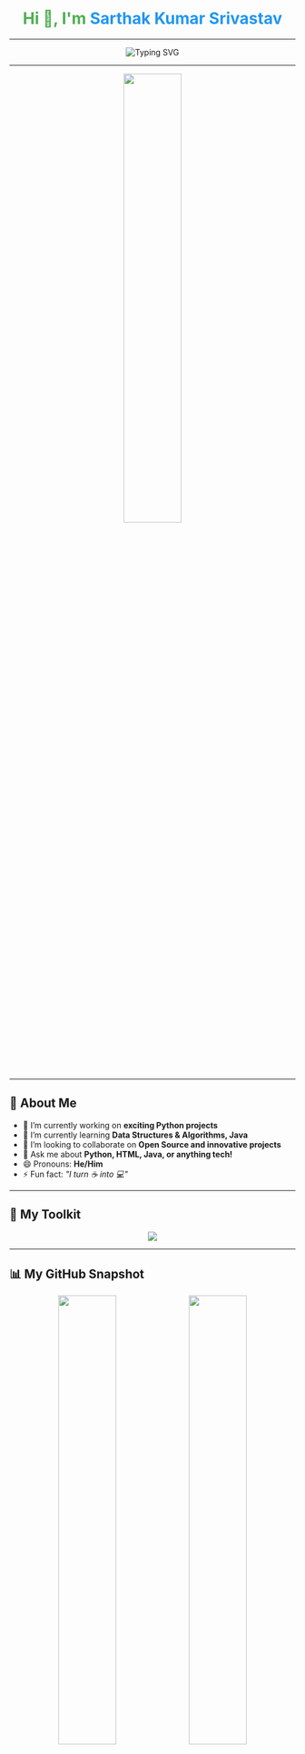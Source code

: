 
<h1 align="center" style="color:#4CAF50;">Hi 👋, I'm <span style="color:#2196F3;">Sarthak Kumar Srivastav</span></h1>

---
<p align="center">
  <img src="https://readme-typing-svg.herokuapp.com?font=Fira+Code&weight=500&size=22&pause=1000&color=F77F00&center=true&vCenter=true&width=435&lines=Passionate+Developer;Open+Source+Enthusiast;Lifelong+Learner" alt="Typing SVG" />
</p>

---

<p align="center">
  <img src="https://github-readme-stats-git-masterrstaa-rickstaa.vercel.app/api/top-langs/?username=its-sarthak-27&layout=compact&theme=dark&hide_border=true&border_radius=12" width="45%" />
</p>

---

## 🌟 About Me
- 🔭 I’m currently working on **exciting Python projects**
- 🌱 I’m currently learning **Data Structures & Algorithms, Java**
- 👯 I’m looking to collaborate on **Open Source and innovative projects**
- 💬 Ask me about **Python, HTML, Java, or anything tech!**
- 😄 Pronouns: **He/Him**
- ⚡ Fun fact: *"I turn ☕ into 💻"*

---

## 🧰 My Toolkit
<p align="center">
  <img src="https://skillicons.dev/icons?i=python,c,java,html,css,github,vscode" />
</p>



---

## 📊 My GitHub Snapshot
<p align="center">
  <img src="https://github-readme-stats.vercel.app/api?username=its-sarthak-27&show_icons=true&theme=dark&hide_border=true&border_radius=12&include_all_commits=true&count_private=true" width="45%" />
  <img src="https://github-readme-streak-stats.herokuapp.com/?user=its-sarthak-27&theme=dark&hide_border=true&border_radius=12" width="45%" />
</p>

<p align="center">
  <img src="https://github-profile-trophy.vercel.app/?username=its-sarthak-27&theme=onedark&no-frame=true&row=1&margin-w=10&margin-h=10&column=4" width="50%" />
</p>

---


---

## 🌀 Visitor & Follower Count

<p align="center">
  <img src="https://count.getloli.com/get/@its-sarthak-27?theme=flat" alt="Visitor Count" />
</p>

<p align="center">
  <img src="https://img.shields.io/github/followers/its-sarthak-27?label=⭐%20Followers&style=for-the-badge&logo=github&logoColor=white&color=0d6efd" alt="GitHub Followers" />
</p>

<p align="center">
  <sub><i>Thank you for visiting & supporting my work! 🚀</i></sub>
</p>


---


## 🌐 Connect with Me
<p align="center">
  <a href="https://www.linkedin.com/in/sarthak-kumar-srivastav-b80050361/" target="_blank">
    <img src="https://img.shields.io/badge/-LinkedIn-0A66C2?style=for-the-badge&logo=linkedin&logoColor=white" />
  </a>
  <a href="mailto:sarthakinsight@gmail.com" target="_blank">
    <img src="https://img.shields.io/badge/-Gmail-D14836?style=for-the-badge&logo=gmail&logoColor=white" />
  </a>
  <a href="https://instagram.com/its.sarthak.27" target="_blank">
    <img src="https://img.shields.io/badge/-Instagram-1DA1F2?style=for-the-badge&logo=Instagram&logoColor=white" />
  </a>
</p>

---

## ✨ Cool Animation
<p align="center">
  <img src="https://capsule-render.vercel.app/api?type=waving&height=150&text=Keep%20Coding%20🚀&fontAlign=center&fontAlignY=40&color=gradient" />
</p>

---

## ✍️ Quote to Code By
<p align="center">
  <img src="https://readme-typing-svg.herokuapp.com?font=Fira+Code&size=21&duration=3000&pause=1000&color=F7DC6F&center=true&vCenter=true&width=1000&lines=%22First%2C+solve+the+problem.+Then%2C+write+the+code.%22+-+John+Johnson" />
</p>

---

<p align="center">
  <img src="https://komarev.com/ghpvc/?username=its-sarthak-27&style=flat-square&color=blue" alt="Profile Views" />
  <img src="https://img.shields.io/badge/Coding%20With-Python-%2314354C?style=flat-square&logo=python&logoColor=yellow" />
</p>
